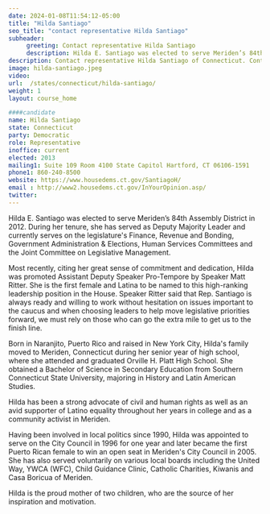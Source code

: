 ```yaml
---
date: 2024-01-08T11:54:12-05:00
title: "Hilda Santiago"
seo_title: "contact representative Hilda Santiago"
subheader:
     greeting: Contact representative Hilda Santiago
     description: Hilda E. Santiago was elected to serve Meriden’s 84th Assembly District in 2012. During her tenure, she has served as Deputy Majority Leader and currently serves on the legislature's Finance, Revenue and Bonding, Government Administration & Elections, Human Services Committees and the Joint Committee on Legislative Management.
description: Contact representative Hilda Santiago of Connecticut. Contact information for Hilda Santiago includes email address, phone number, and mailing address.
image: hilda-santiago.jpeg
video:
url:  /states/connecticut/hilda-santiago/
weight: 1
layout: course_home

####candidate
name: Hilda Santiago
state: Connecticut
party: Democratic
role: Representative
inoffice: current
elected: 2013
mailing1: Suite 109 Room 4100 State Capitol Hartford, CT 06106-1591
phone1: 860-240-8500
website: https://www.housedems.ct.gov/SantiagoH/
email : http://www2.housedems.ct.gov/InYourOpinion.asp/
twitter:
---
```


Hilda E. Santiago was elected to serve Meriden’s 84th Assembly District in 2012. During her tenure, she has served as Deputy Majority Leader and currently serves on the legislature's Finance, Revenue and Bonding, Government Administration & Elections, Human Services Committees and the Joint Committee on Legislative Management.

Most recently, citing her great sense of commitment and dedication, Hilda was promoted Assistant Deputy Speaker Pro-Tempore by Speaker Matt Ritter. She is the first female and Latina to be named to this high-ranking leadership position in the House. Speaker Ritter said that Rep. Santiago is always ready and willing to work without hesitation on issues important to the caucus and when choosing leaders to help move legislative priorities forward, we must rely on those who can go the extra mile to get us to the finish line.

Born in Naranjito, Puerto Rico and raised in New York City, Hilda's family moved to Meriden, Connecticut during her senior year of high school, where she attended and graduated Orville H. Platt High School. She obtained a Bachelor of Science in Secondary Education from Southern Connecticut State University, majoring in History and Latin American Studies.

Hilda has been a strong advocate of civil and human rights as well as an avid supporter of Latino equality throughout her years in college and as a community activist in Meriden.

Having been involved in local politics since 1990, Hilda was appointed to serve on the City Council in 1996 for one year and later became the first Puerto Rican female to win an open seat in Meriden's City Council in 2005. She has also served voluntarily on various local boards including the United Way, YWCA (WFC), Child Guidance Clinic, Catholic Charities, Kiwanis and Casa Boricua of Meriden.

Hilda is the proud mother of two children, who are the source of her inspiration and motivation.
